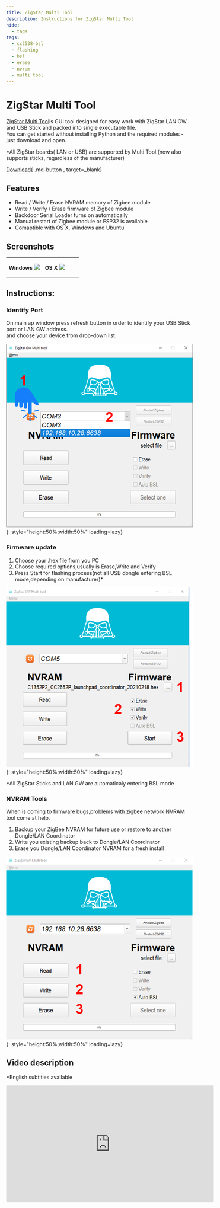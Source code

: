 ```yaml
---
title: ZigStar Multi Tool
description: Instructions for ZigStar Multi Tool
hide:
  - tags
tags:
  - cc2538-bsl
  - flashing
  - bsl
  - erase
  - nvram
  - multi tool
---
```


# ZigStar Multi Tool

[ZigStar Multi Tool](https://github.com/xyzroe/ZigStarGW-MT)is GUI tool designed for easy work with ZigStar LAN GW and USB Stick and packed into single executable file.<br>
You can get started without installing Python and the required modules - just download and open.

*All ZigStar boards( LAN or USB) are supported by Multi Tool.(now also supports sticks, regardless of the manufacturer) 

[Download](https://github.com/xyzroe/ZigStarGW-MT/releases/){ .md-button , target=_blank}

## Features
- Read / Write / Erase NVRAM memory of Zigbee module
- Write / Verify / Erase firmware of Zigbee module
- Backdoor Serial Loader turns on automatically
- Manual restart of  Zigbee module or ESP32 is available
- Comaptible with OS X, Windows and Ubuntu
  
## Screenshots

<table>
<tr> 
<td width="50%">

<b>Windows</b>
<img src="https://github.com/xyzroe/ZigStarGW-MT/raw/main/images/win.png">
</td>
<td width="50%">

<b>OS X</b>
<img src="https://github.com/xyzroe/ZigStarGW-MT/raw/main/images/osx.png">
</td>
</tr>
</table>

## Instructions:

### Identify Port

On main ap window press refresh button in order to identify your USB Stick port or LAN GW address.<br>
and choose your device from drop-down list:

![ZigStar GW Multi Tool](../assets/images/radio-docs/multitool/multitool-1.png){: style="height:50%;width:50%" loading=lazy}

### Firmware update

1. Choose your .hex file from you PC
2. Choose required options,usually is Erase,Write and Verify
3. Press Start for flashing process(not all USB dongle entering BSL mode,depending on manufacturer)*

![Multi Tool FLASH](../assets/images/radio-docs/multitool/multitool-2.png){: style="height:50%;width:50%" loading=lazy}

*All ZigStar Sticks and LAN GW are automaticaly entering BSL mode

### NVRAM Tools

When is coming to firmware bugs,problems with zigbee network NVRAM tool come at help.

1. Backup your ZigBee NVRAM for future use or restore to another Dongle/LAN Coordinator
2. Write you existing backup back to Dongle/LAN Coordinator
3. Erase you Dongle/LAN Coordinator NVRAM for a fresh install

![Multi Tool NVRAM](../assets/images/radio-docs/multitool/multitool-3.png){: style="height:50%;width:50%" loading=lazy}

## Video description

*English subtitles available

<iframe width="560" height="315" src="https://www.youtube.com/embed/o8u1tMEa9lA" title="YouTube video player" frameborder="0" allow="accelerometer; autoplay; clipboard-write; encrypted-media; gyroscope; picture-in-picture" allowfullscreen></iframe>


